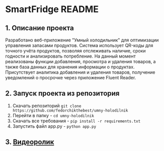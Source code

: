 # SmartFridge README

## 1. Описание проекта
Разработано веб-приложение "Умный холодильник" для оптимизации управления запасами продуктов. Система использует QR-коды для точного учёта продуктов, позволяя отслеживать наличие, сроки годности и анализировать потребление. 
На данный момент реализованы функции добавления, просмотра и удаления товаров, а также база данных для хранения информации о продуктах.  Присутствует аналитика добавления и удаления товаров, получение уведомлений о просрочке через приложение Fluent Reader.

## 2. Запуск проекта из репозитория
1. Скачать репозиторий
  ```git clone https://github.com/fedorchikthebest/umny-holodilnik```
2. Перейти в папку - ```cd umny-holodilnik```
3. Скачать все требования - ```pip install -r requirements.txt```
4. Запустить файл app.py - ```python app.py```

## 3. [Видеоролик](https://rutube.ru/video/4cbc2e2584a9964b11458fb9390b50c2/)
